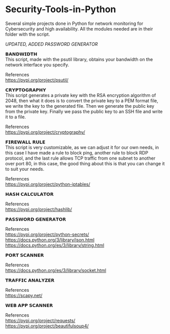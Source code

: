 # Security-Tools-in-Python
Several simple projects done in Python for network monitoring for Cybersecurity and high availability. All the modules needed are in their folder with the script.

<em>UPDATED, ADDED PASSWORD GENERATOR</em>

𝗕𝗔𝗡𝗗𝗪𝗜𝗗𝗧𝗛
<br>This script, made with the psutil library, obtains your bandwidth on the network interface you specify.

References
<br>https://pypi.org/project/psutil/

𝗖𝗥𝗬𝗣𝗧𝗢𝗚𝗥𝗔𝗣𝗛𝗬
<br>This script generates a private key with the RSA encryption algorithm of 2048, then what it does is to convert the private key to a PEM format file, we write the key to the generated file. Then we generate the public key from the private key. 
Finally we pass the public key to an SSH file and write it to a file.

References
<br>https://pypi.org/project/cryptography/

𝗙𝗜𝗥𝗘𝗪𝗔𝗟𝗟 𝗥𝗨𝗟𝗘
<br>This script is very customizable, as we can adjust it for our own needs, in this case I have made a rule to block ping, another rule to block RDP protocol, and the last rule allows TCP traffic from one subnet to another over port 80, in this case, the good thing about this is that you can change it to suit your needs.

References
<br>https://pypi.org/project/python-iptables/

𝗛𝗔𝗦𝗛 𝗖𝗔𝗟𝗖𝗨𝗟𝗔𝗧𝗢𝗥

References
<br>https://pypi.org/project/hashlib/

𝗣𝗔𝗦𝗦𝗪𝗢𝗥𝗗 𝗚𝗘𝗡𝗘𝗥𝗔𝗧𝗢𝗥

References
<br>https://pypi.org/project/python-secrets/
<br>https://docs.python.org/3/library/json.html
<br>https://docs.python.org/es/3/library/string.html

𝗣𝗢𝗥𝗧 𝗦𝗖𝗔𝗡𝗡𝗘𝗥

References
<br>https://docs.python.org/es/3/library/socket.html

𝗧𝗥𝗔𝗙𝗙𝗜𝗖 𝗔𝗡𝗔𝗟𝗬𝗭𝗘𝗥

References
<br>https://scapy.net/

𝗪𝗘𝗕 𝗔𝗣𝗣 𝗦𝗖𝗔𝗡𝗡𝗘𝗥

References
<br>https://pypi.org/project/requests/
<br>https://pypi.org/project/beautifulsoup4/


